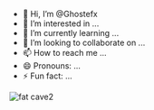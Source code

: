 - 👋 Hi, I’m @Ghostefx
- 👀 I’m interested in ...
- 🌱 I’m currently learning ...
- 💞️ I’m looking to collaborate on ...
- 📫 How to reach me ...
- 😄 Pronouns: ...
- ⚡ Fun fact: ...

<!---
Ghostefx/Ghostefx is a ✨ special ✨ repository because its `README.md` (this file) appears on your GitHub profile.
You can click the Preview link to take a look at your changes.
--->
![fat cave2](https://github.com/Ghostefx/Ghostefx/assets/127989555/8103e999-9982-4153-be35-8269677dbcca)
